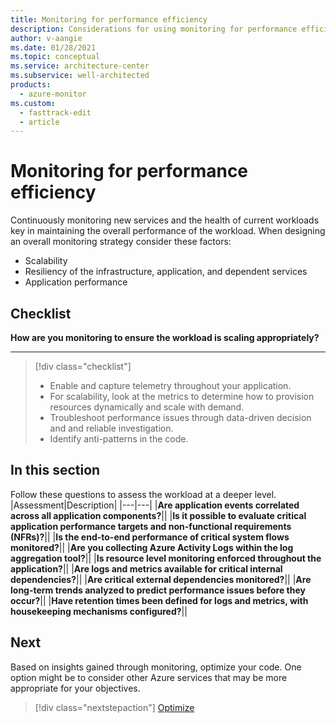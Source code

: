 ```yaml
---
title: Monitoring for performance efficiency
description: Considerations for using monitoring for performance efficiency
author: v-aangie
ms.date: 01/28/2021
ms.topic: conceptual
ms.service: architecture-center
ms.subservice: well-architected
products:
  - azure-monitor
ms.custom:
  - fasttrack-edit
  - article
---
```


# Monitoring for performance efficiency

Continuously monitoring new services​ and the health of current workloads key in maintaining the overall performance of the workload. When designing an overall monitoring strategy consider these factors:
- Scalability
- Resiliency of the infrastructure, application, and dependent services
- Application performance

## Checklist
**How are you monitoring to ensure the workload is scaling appropriately?**
***
> [!div class="checklist"]
> - Enable and capture telemetry throughout your application.
> - For scalability, look at the metrics to determine how to provision resources dynamically and scale with demand.
> - Troubleshoot performance issues through data-driven decision and and reliable investigation.
> - Identify anti-patterns in the code.

## In this section
Follow these questions to assess the workload at a deeper level.
|Assessment|Description|
|---|---|
|**Are application events correlated across all application components?**||
|**Is it possible to evaluate critical application performance targets and non-functional requirements (NFRs)?**||
|**Is the end-to-end performance of critical system flows monitored?**||
|**Are you collecting Azure Activity Logs within the log aggregation tool?**||
|**Is resource level monitoring enforced throughout the application?**||
|**Are logs and metrics available for critical internal dependencies?**||
|**Are critical external dependencies monitored?**||
|**Are long-term trends analyzed to predict performance issues before they occur?**||
|**Have retention times been defined for logs and metrics, with housekeeping mechanisms configured?**||

## Next

Based on insights gained through monitoring, optimize your code. One option might be to consider other Azure services that may be more appropriate for your objectives.  

> [!div class="nextstepaction"] 
> [Optimize](optimize.md)


  






